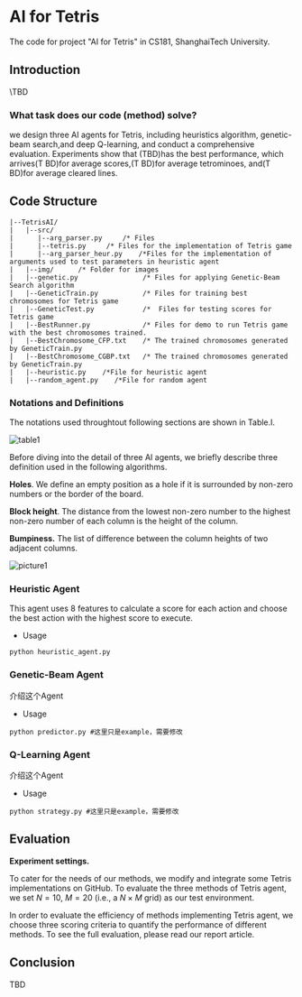 # AI for Tetris

The code for project "AI for Tetris" in CS181, ShanghaiTech University.

## Introduction

\TBD

### **What task does our code (method) solve?**

we design three AI agents for  Tetris,  including  heuristics  algorithm,  genetic-beam  search,and  deep  Q-learning,  and  conduct  a  comprehensive  evaluation. Experiments  show  that  (TBD)has  the  best  performance,  which arrives(T BD)for  average  scores,(T BD)for  average  tetrominoes,  and(T BD)for  average  cleared  lines.



## Code Structure

```
|--TetrisAI/
|   |--src/
|      |--arg_parser.py		/* Files 
|      |--tetris.py     /* Files for the implementation of Tetris game
|      |--arg_parser_heur.py    /*Files for the implementation of arguments used to test parameters in heuristic agent
|   |--img/      /* Folder for images
|   |--genetic.py                /* Files for applying Genetic-Beam Search algorithm
|   |--GeneticTrain.py           /* Files for training best chromosomes for Tetris game
|   |--GeneticTest.py            /*  Files for testing scores for Tetris game
|   |--BestRunner.py             /* Files for demo to run Tetris game with the best chromosomes trained.
|   |--BestChromosome_CFP.txt    /* The trained chromosomes generated by GeneticTrain.py
|   |--BestChromosome_CGBP.txt   /* The trained chromosomes generated by GeneticTrain.py
|   |--heuristic.py    /*File for heuristic agent
|   |--random_agent.py    /*File for random agent
```



### Notations and Definitions

The notations used throughtout following sections are shown in Table.Ⅰ.

![table1](https://github.com/caohch-1/AI-Project/blob/main/DQN/img/table1.png)

Before diving into the detail of three AI agents, we briefly describe three definition used in the following algorithms.

__Holes__. We define an empty position as a hole if it is surrounded by non-zero numbers or the border of the board.

__Block height__. The distance from the lowest non-zero number to the highest non-zero number of each column is the height of the column.

__Bumpiness.__ The list of difference between the column heights of two adjacent columns.

![picture1](https://github.com/caohch-1/AI-Project/blob/main/DQN/img/picture1.png)



### Heuristic Agent

This agent uses 8 features to calculate a score for each action and choose the best action with the highest score to execute.

- Usage

```
python heuristic_agent.py
```



### Genetic-Beam Agent

介绍这个Agent

- Usage

```
python predictor.py #这里只是example，需要修改
```



### Q-Learning Agent

介绍这个Agent

- Usage

```
python strategy.py #这里只是example，需要修改
```



## Evaluation

**Experiment settings.**

To cater for the needs of our methods, we modify  and integrate some Tetris implementations on GitHub. To evaluate the three methods of Tetris agent, we set $N=10$, $M=20$ (i.e., a $N\times M$ grid) as our test environment.



In order to evaluate the efficiency of methods implementing Tetris agent, we choose three scoring criteria to quantify the performance of different methods. To see the full evaluation, please read our report article.

## Conclusion

TBD
